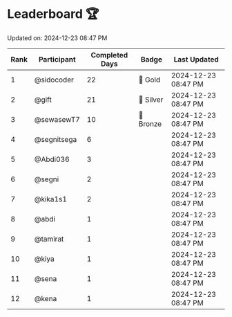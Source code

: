# Leaderboard 🏆

Updated on: 2024-12-23 08:47 PM

| Rank | Participant       | Completed Days | Badge      | Last Updated         |
|------|-------------------|----------------|------------|----------------------|
| 1    | @sidocoder        | 22             | 🏅 Gold     | 2024-12-23 08:47 PM |
| 2    | @gift             | 21             | 🥈 Silver   | 2024-12-23 08:47 PM |
| 3    | @sewasewT7        | 10             | 🥉 Bronze   | 2024-12-23 08:47 PM |
| 4    | @segnitsega       | 6              |            | 2024-12-23 08:47 PM |
| 5    | @Abdi036          | 3              |            | 2024-12-23 08:47 PM |
| 6    | @segni            | 2              |            | 2024-12-23 08:47 PM |
| 7    | @kika1s1          | 2              |            | 2024-12-23 08:47 PM |
| 8    | @abdi             | 1              |            | 2024-12-23 08:47 PM |
| 9    | @tamirat          | 1              |            | 2024-12-23 08:47 PM |
| 10   | @kiya             | 1              |            | 2024-12-23 08:47 PM |
| 11   | @sena             | 1              |            | 2024-12-23 08:47 PM |
| 12   | @kena             | 1              |            | 2024-12-23 08:47 PM |

